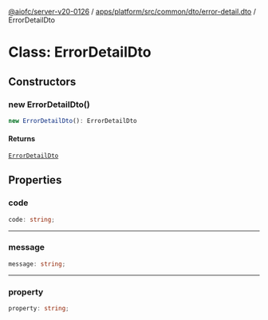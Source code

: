 [@aiofc/server-v20-0126](../../../../../../../index.md) / [apps/platform/src/common/dto/error-detail.dto](../index.md) / ErrorDetailDto

# Class: ErrorDetailDto

## Constructors

### new ErrorDetailDto()

```ts
new ErrorDetailDto(): ErrorDetailDto
```

#### Returns

[`ErrorDetailDto`](ErrorDetailDto.md)

## Properties

### code

```ts
code: string;
```

***

### message

```ts
message: string;
```

***

### property

```ts
property: string;
```
